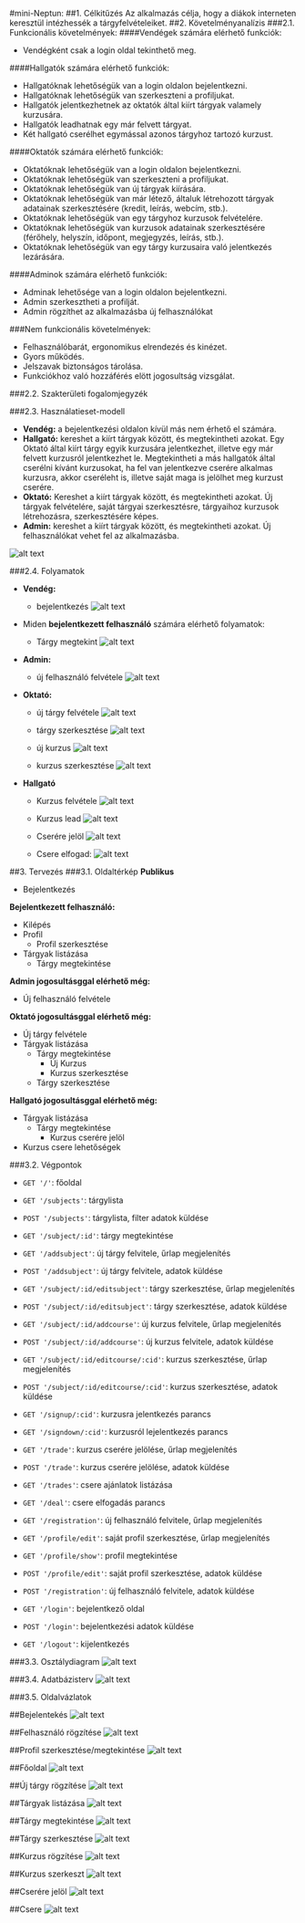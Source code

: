 #mini-Neptun:
##1. Célkitűzés
Az alkalmazás célja, hogy a diákok interneten keresztül intézhessék a tárgyfelvételeiket.
##2. Követelményanalízis
###2.1. Funkcionális követelmények:
####Vendégek számára elérhető funkciók:
 * Vendégként csak a login oldal tekinthető meg.

####Hallgatók számára elérhető funkciók:
 * Hallgatóknak lehetőségük van a login oldalon bejelentkezni.
 * Hallgatóknak lehetőségük van szerkeszteni a profiljukat.
 * Hallgatók jelentkezhetnek az oktatók által kiírt tárgyak valamely kurzusára.
 * Hallgatók leadhatnak egy már felvett tárgyat.
 * Két hallgató cserélhet egymással azonos tárgyhoz tartozó kurzust.

####Oktatók számára elérhető funkciók:
 * Oktatóknak lehetőségük van a login oldalon bejelentkezni.
 * Oktatóknak lehetőségük van szerkeszteni a profiljukat.
 * Oktatóknak lehetőségük van új tárgyak kiírására.
 * Oktatóknak lehetőségük van már létező, általuk létrehozott tárgyak adatainak szerkesztésére (kredit, leírás, webcím, stb.).
 * Oktatóknak lehetőségük van egy tárgyhoz kurzusok felvételére.
 * Oktatóknak lehetőségük van kurzusok adatainak szerkesztésére (férőhely, helyszín, időpont, megjegyzés, leírás, stb.).
 * Oktatóknak lehetőségük van egy tárgy kurzusaira való jelentkezés lezárására.		

####Adminok számára elérhető funkciók:
 * Adminak lehetősége van a login oldalon bejelentkezni.
 * Admin szerkesztheti a profilját.
 * Admin rögzíthet az alkalmazásba új felhasználókat

###Nem funkcionális követelmények:
 * Felhasználóbarát, ergonomikus elrendezés és kinézet.
 * Gyors működés.
 * Jelszavak biztonságos tárolása.
 * Funkciókhoz való hozzáférés elött jogosultság vizsgálat.
 
###2.2. Szakterületi fogalomjegyzék

###2.3. Használatieset-modell
* **Vendég:** a bejelentkezési oldalon kívül más nem érhető el számára.
* **Hallgató:** kereshet a kiírt tárgyak között, és megtekintheti azokat. Egy Oktató által kiírt tárgy egyik kurzusára jelentkezhet, illetve egy már felvett kurzusról jelentkezhet le. Megtekintheti a más hallgatók által cserélni kívánt kurzusokat, ha fel van jelentkezve cserére alkalmas kurzusra, akkor cseréleht is, illetve saját maga is jelölhet meg kurzust cserére.
* **Oktató:** Kereshet a kiírt tárgyak között, és megtekintheti azokat. Új tárgyak felvételére, saját tárgyai szerkesztésre, tárgyaihoz kurzusok létrehozásra, szerkesztésére képes.
* **Admin:** kereshet a kiírt tárgyak között, és megtekintheti azokat. Új felhasználókat vehet fel az alkalmazásba.

![alt text](docs/usecase.png "Használati eset diagram")

###2.4. Folyamatok
* **Vendég:** 
  * bejelentkezés
![alt text](docs/login_folyamat.png "bejelentkezés folymat diagram")

* Miden **bejelentkezett felhasználó** számára elérhető folyamatok:
  * Tárgy megtekint
![alt text](docs/targy_megtekint.png "tárgy megtekint folyamat")

* **Admin:** 
  * új felhasználó felvétele
![alt text](docs/uj_felhasznalo.png "felhasználó rögzítés folyamat")

* **Oktató:** 
  * új tárgy felvétele
![alt text](docs/uj_targy.png "új tárgy rögzítés folyamat")

  * tárgy szerkesztése
  ![alt text](docs/targy_szerkeszt.png "tárgy szerkesztése folyamat")
  
  * új kurzus
  ![alt text](docs/uj_kurzus.png "új kurzus folyamat")
  
  * kurzus szerkesztése
  ![alt text](docs/kurzus_szerkeszt.png "kurzus szerkesztése folyamat")
  
* **Hallgató**
  * Kurzus felvétele
  ![alt text](docs/kurzus_felvetel.png "kurzus felvesz folyamat")
  
  * Kurzus lead
  ![alt text](docs/kurzus_lead.png "kurzus felvesz folyamat")
  
  * Cserére jelöl
  ![alt text](docs/kurzus_csere_jel.png "kurzus cserére jelöl folyamat")
  
  * Csere elfogad:
  ![alt text](docs/csere_elfogad.png "csere elfogad")

##3. Tervezés
###3.1. Oldaltérkép
**Publikus**
- Bejelentkezés

**Bejelentkezett felhasználó:**
- Kilépés
- Profil
  + Profil szerkesztése
- Tárgyak listázása
  + Tárgy megtekintése
  
**Admin jogosultásggal elérhető még:**
- Új felhasználó felvétele

**Oktató jogosultásggal elérhető még:**
- Új tárgy felvétele
- Tárgyak listázása
  + Tárgy megtekintése
    * Új Kurzus
    * Kurzus szerkesztése
  + Tárgy szerkesztése
  
**Hallgató jogosultásggal elérhető még:**
- Tárgyak listázása
  + Tárgy megtekintése
    * Kurzus cserére jelöl
- Kurzus csere lehetőségek
      
###3.2. Végpontok

* `GET '/'`: főoldal
* `GET '/subjects'`: tárgylista
* `POST '/subjects'`: tárgylista, filter adatok küldése
* `GET '/subject/:id'`: tárgy megtekintése
* `GET '/addsubject'`: új tárgy felvitele, űrlap megjelenítés
* `POST '/addsubject'`: új tárgy felvitele, adatok küldése
* `GET '/subject/:id/editsubject'`: tárgy szerkesztése, űrlap megjelenítés
* `POST '/subject/:id/editsubject'`: tárgy szerkesztése, adatok küldése
* `GET '/subject/:id/addcourse'`: új kurzus felvitele, űrlap megjelenítés
* `POST '/subject/:id/addcourse'`: új kurzus felvitele, adatok küldése
* `GET '/subject/:id/editcourse/:cid'`: kurzus szerkesztése, űrlap megjelenítés
* `POST '/subject/:id/editcourse/:cid'`: kurzus szerkesztése, adatok küldése
* `GET '/signup/:cid'`: kurzusra jelentkezés parancs
* `GET '/signdown/:cid'`: kurzusról lejelentkezés parancs
* `GET '/trade'`: kurzus cserére jelölése, űrlap megjelenítés
* `POST '/trade'`: kurzus cserére jelölése, adatok küldése
* `GET '/trades'`: csere ajánlatok listázása
* `GET '/deal'`: csere elfogadás parancs


* `GET '/registration'`: új felhasználó felvitele, űrlap megjelenítés
* `GET '/profile/edit'`: saját profil szerkesztése, űrlap megjelenítés
* `GET '/profile/show'`: profil megtekintése
* `POST '/profile/edit'`: saját profil szerkesztése, adatok küldése
* `POST '/registration'`: új felhasználó felvitele, adatok küldése
* `GET '/login'`: bejelentkező oldal
* `POST '/login'`: bejelentkezési adatok küldése
* `GET '/logout'`: kijelentkezés

###3.3. Osztálydiagram
![alt text](https://github.com/Bicz4477/mini-neptun/blob/master/docs/osztalydiagram.png "osztalydiagram")

###3.4. Adatbázisterv
![alt text](docs/adatbazisterv.png "Adatbázisterv")

###3.5. Oldalvázlatok

##Bejelentekés
![alt text](docs/img/login.jpg "Bejelentekés")

##Felhasználó rögzítése
![alt text](docs/img/regiszt.jpg "Felhasználó rögzítése")

##Profil szerkesztése/megtekintése
![alt text](docs/img/profil_szerkeszt.jpg "Profil szerkesztése")

##Főoldal
![alt text](docs/img/fooldal.jpg "Főoldal")

##Új tárgy rögzítése
![alt text](docs/img/Új_tárgy.jpg "Új Tárgy")

##Tárgyak listázása
![alt text](docs/img/targyak.jpg "Tárgyak")

##Tárgy megtekintése
![alt text](docs/img/targy.jpg "Tárgy")

##Tárgy szerkesztése
![alt text](docs/img/targy_szerkeszt.jpg "Tárgy szerkesztése")

##Kurzus rögzítése
![alt text](docs/img/uj_kurzus.jpg "Kurzus rögzítése")

##Kurzus szerkeszt
![alt text](docs/img/kurzus_szerkeszt.jpg "Kurzus szerkeszt")

##Cserére jelöl
![alt text](docs/img/cserere_jelol.jpg "Cserére jelöl")

##Csere
![alt text](docs/img/csere.jpg "Csere")

